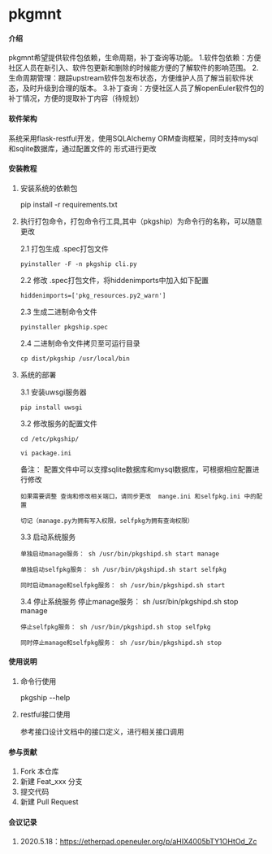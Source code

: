 # pkgmnt

#### 介绍
pkgmnt希望提供软件包依赖，生命周期，补丁查询等功能。
1.软件包依赖：方便社区人员在新引入、软件包更新和删除的时候能方便的了解软件的影响范围。
2.生命周期管理：跟踪upstream软件包发布状态，方便维护人员了解当前软件状态，及时升级到合理的版本。
3.补丁查询：方便社区人员了解openEuler软件包的补丁情况，方便的提取补丁内容（待规划）


#### 软件架构
系统采用flask-restful开发，使用SQLAlchemy ORM查询框架，同时支持mysql和sqlite数据库，通过配置文件的
形式进行更改


#### 安装教程

1.  安装系统的依赖包

    pip install -r requirements.txt

2.  执行打包命令，打包命令行工具,其中（pkgship）为命令行的名称，可以随意更改

    2.1 打包生成 .spec打包文件

        pyinstaller -F -n pkgship cli.py

    2.2 修改 .spec打包文件，将hiddenimports中加入如下配置
        
        hiddenimports=['pkg_resources.py2_warn']
    
    2.3 生成二进制命令文件

        pyinstaller pkgship.spec

    2.4 二进制命令文件拷贝至可运行目录

        cp dist/pkgship /usr/local/bin

3.  系统的部署

    3.1 安装uwsgi服务器

        pip install uwsgi
    
    3.2 修改服务的配置文件

        cd /etc/pkgship/

        vi package.ini
    
    备注： 配置文件中可以支撑sqlite数据库和mysql数据库，可根据相应配置进行修改

        如果需要调整 查询和修改相关端口，请同步更改  mange.ini 和selfpkg.ini 中的配置

        切记（manage.py为拥有写入权限，selfpkg为拥有查询权限）

    3.3 启动系统服务

        单独启动manage服务： sh /usr/bin/pkgshipd.sh start manage

        单独启动selfpkg服务： sh /usr/bin/pkgshipd.sh start selfpkg

        同时启动manage和selfpkg服务： sh /usr/bin/pkgshipd.sh start

    3.4 停止系统服务
        停止manage服务： sh /usr/bin/pkgshipd.sh stop manage

        停止selfpkg服务： sh /usr/bin/pkgshipd.sh stop selfpkg

        同时停止manage和selfpkg服务： sh /usr/bin/pkgshipd.sh stop




#### 使用说明

1.  命令行使用

    pkgship --help

2. restful接口使用

    参考接口设计文档中的接口定义，进行相关接口调用

#### 参与贡献

1.  Fork 本仓库
2.  新建 Feat_xxx 分支
3.  提交代码
4.  新建 Pull Request


#### 会议记录
1.  2020.5.18：https://etherpad.openeuler.org/p/aHIX4005bTY1OHtOd_Zc

